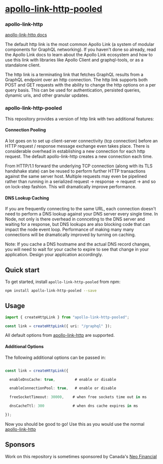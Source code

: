 # [apollo-link-http-pooled](https://www.apollographql.com/docs/link/)

### apollo-link-http

[apollo-link-http docs](https://www.apollographql.com/docs/link/links/http/)

The default http link is the most common Apollo Link (a system of modular components for GraphQL networking). If you haven't done so already, read the Apollo Link docs to learn about the Apollo Link ecosystem and how to use this link with libraries like Apollo Client and graphql-tools, or as a standalone client.

The http link is a terminating link that fetches GraphQL results from a GraphQL endpoint over an http connection. The http link supports both POST and GET requests with the ability to change the http options on a per query basis. This can be used for authentication, persisted queries, dynamic uris, and other granular updates.

### apollo-link-http-pooled

This repository provides a version of http link with two additional features:

#### Connection Pooling

A lot goes on to set up client-server connectivity (tcp connection) before an HTTP request / response message exchange even takes place. There is considerable overhead in establishing a new connection for each http request. The default apollo-link-http creates a new connection each time.

From HTTP/1.1 forward the underlying TCP connection (along with its TLS handshake state) can be reused to perform further HTTP transactions against the same server host. Multiple requests may even be pipelined rather than running in a serialized request -> response -> request -> and so on lock-step fashion. This will dramatically improve performance.

#### DNS Lookup Caching

If you are frequently connecting to the same URL, each connection doesn't need to perform a DNS lookup against your DNS server every single time. In Node, not only is there overhead in connceting to the DNS server and waiting for a response, but DNS lookups are also blocking code that can impact the node event loop. Performance of making many many connections will be dramatically improved by turning on caching.

Note: If you cache a DNS hostname and the actual DNS record changes, you will need to wait for your cache to expire to see that change in your application. Design your application accordingly.

## Quick start

To get started, install `apollo-link-http-pooled` from npm:

```bash
npm install apollo-link-http-pooled --save
```

## Usage

```typescript
import { createHttpLink } from "apollo-link-http-pooled";

const link = createHttpLink({ uri: "/graphql" });
```

All default options from [apollo-link-http](https://www.apollographql.com/docs/link/links/http/) are supported.

#### Additional Options

The following additional options can be passed in:

```typescript

const link = createHttpLink({

  enableDnsCache: true,         # enable or disable

  enableConnectionPool: true,   # enable or disable

  freeSocketTimeout: 30000,    # when free sockets time out in ms

  dnsCacheTtl: 300             # when dns cache expires in ms

});

```

Now you should be good to go! Use this as you would use the normal [apollo-link-http](https://www.apollographql.com/docs/link/links/http/)

## Sponsors

Work on this repository is sometimes sponsored by Canada's [Neo Financial](https://github.com/neofinancial)
